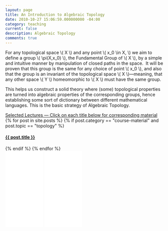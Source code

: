 ```yaml
---
layout: page
title: An Introduction to Algebraic Topology
date: 2010-10-27 15:06:59.000000000 -04:00
category: teaching
current: false
description: Algebraic Topology
comments: true
---
```


For any topological space <span>\\( X \\)</span> and any point <span>\\( x_0 \in X, \\)</span> we aim to define a group <span>\\( \pi(X,x_0) \\)</span>, the Fundamental Group of <span>\\( X \\)</span>, by a simple and intuitive manner by manipulation of closed paths in the space.  It will be proven that this group is the same for any choice of point <span>\\( x_0 \\)</span>, and also that the group is an invariant of the topological space <span>\\( X \\)</span>—meaning, that any other space <span>\\( Y \\)</span> homeomorphic to <span>\\( X \\)</span> must have the same group.

This helps us construct a solid theory where (some) topological properties are turned into algebraic properties of the corresponding groups, hence establishing some sort of dictionary between different mathematical languages. This is the basic strategy of Algebraic Topology.

<div class="col-sm-8">
	<div class="list-group">
		<a href="#" class="list-group-item active">Selected Lectures — Click on each title below for corresponding material</a>
		{% for post in site.posts %}
		{% if post.category == "course-material" and post.topic == "topology" %}
		<a href="{{ post.url | prepend: side.baseurl }}" class="list-group-item">
			<h4 class="list-group-item-heading">{{ post.title }}</h4>
		</a>
		{% endif %}
		{% endfor %}
	</div>
</div>
<div class="col-sm-4">
	<iframe style="width:120px;height:240px;" marginwidth="0" marginheight="0" scrolling="no" frameborder="0" src="//ws-na.amazon-adsystem.com/widgets/q?ServiceVersion=20070822&OneJS=1&Operation=GetAdHtml&MarketPlace=US&source=ac&ref=tf_til&ad_type=product_link&tracking_id=blancosilva-20&marketplace=amazon&region=US&placement=038797430X&asins=038797430X&linkId=UZP4SPXT5RVNSESG&show_border=false&link_opens_in_new_window=true">
	</iframe>
	<iframe style="width:120px;height:240px;" marginwidth="0" marginheight="0" scrolling="no" frameborder="0" src="//ws-na.amazon-adsystem.com/widgets/q?ServiceVersion=20070822&OneJS=1&Operation=GetAdHtml&MarketPlace=US&source=ac&ref=tf_til&ad_type=product_link&tracking_id=blancosilva-20&marketplace=amazon&region=US&placement=0387902716&asins=0387902716&linkId=XJSHYGQNUKYI6ESG&show_border=false&link_opens_in_new_window=true">
	</iframe>
</div>


